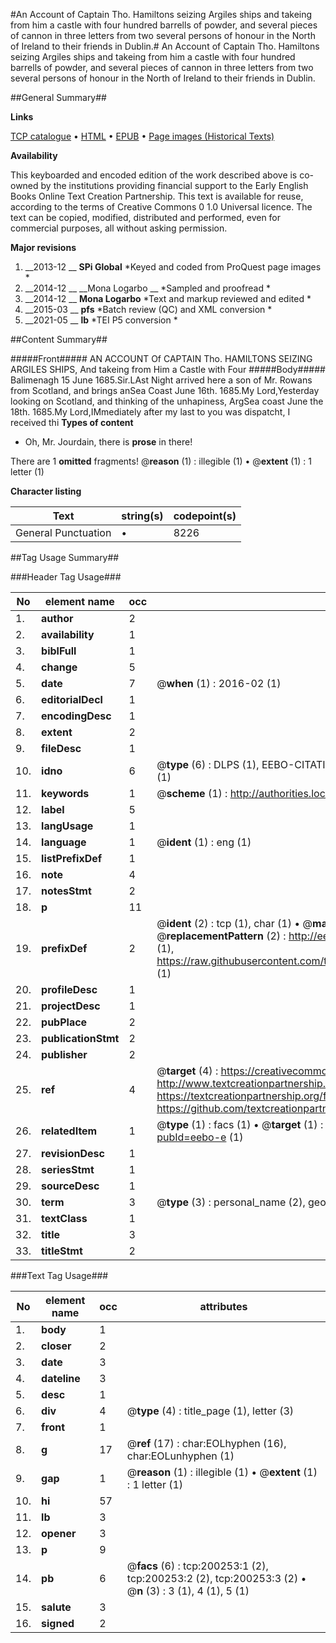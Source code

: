 #An Account of Captain Tho. Hamiltons seizing Argiles ships and takeing from him a castle with four hundred barrells of powder, and several pieces of cannon in three letters from two several persons of honour in the North of Ireland to their friends in Dublin.#
An Account of Captain Tho. Hamiltons seizing Argiles ships and takeing from him a castle with four hundred barrells of powder, and several pieces of cannon in three letters from two several persons of honour in the North of Ireland to their friends in Dublin.

##General Summary##

**Links**

[TCP catalogue](http://www.ota.ox.ac.uk/tcp/)  • 
[HTML](http://tei.it.ox.ac.uk/tcp/Texts-HTML/free/B16/B16562.html)  • 
[EPUB](http://tei.it.ox.ac.uk/tcp/Texts-EPUB/free/B16/B16562.epub) • 
[Page images (Historical Texts)](https://historicaltexts.jisc.ac.uk/eebo-12561633e)

**Availability**

This keyboarded and encoded edition of the work described above is co-owned by the
    institutions providing financial support to the Early English Books Online Text Creation
    Partnership. This text is available for reuse, according to the terms of  Creative Commons 0 1.0 Universal
    licence. The text can be copied, modified, distributed and performed, even for commercial
    purposes, all without asking permission.

**Major revisions**

1. __2013-12 __ __SPi Global__ *Keyed and coded from ProQuest page images *
1. __2014-12 __ __Mona Logarbo __ *Sampled and proofread *
1. __2014-12 __ __Mona Logarbo__ *Text and markup reviewed and edited *
1. __2015-03 __ __pfs__ *Batch review (QC) and XML conversion *
1. __2021-05 __ __lb__ *TEI P5 conversion *

##Content Summary##

#####Front#####
AN ACCOUNT Of CAPTAIN Tho. HAMILTONS SEIZING ARGILES SHIPS, And takeing from Him a Castle with Four 
#####Body#####
Balimenagh 15 June 1685.Sir.LAst Night arrived here a son of Mr. Rowans from Scotland, and brings anSea Coast June 16th. 1685.My Lord,Yesterday looking on Scotland, and thinking of the unhapiness, ArgSea coast June the 18th. 1685.My Lord,IMmediately after my last to you was dispatcht, I received thi
**Types of content**

  * Oh, Mr. Jourdain, there is **prose** in there!

There are 1 **omitted** fragments! 
 @__reason__ (1) : illegible (1)  •  @__extent__ (1) : 1 letter (1)

**Character listing**


|Text|string(s)|codepoint(s)|
|---|---|---|
|General Punctuation|•|8226|

##Tag Usage Summary##

###Header Tag Usage###

|No|element name|occ|attributes|
|---|---|---|---|
|1.|__author__|2||
|2.|__availability__|1||
|3.|__biblFull__|1||
|4.|__change__|5||
|5.|__date__|7| @__when__ (1) : 2016-02 (1)|
|6.|__editorialDecl__|1||
|7.|__encodingDesc__|1||
|8.|__extent__|2||
|9.|__fileDesc__|1||
|10.|__idno__|6| @__type__ (6) : DLPS (1), EEBO-CITATION (1), VID (1), EEBO-PROQUEST (1), STC (1), OCLC (1)|
|11.|__keywords__|1| @__scheme__ (1) : http://authorities.loc.gov/ (1)|
|12.|__label__|5||
|13.|__langUsage__|1||
|14.|__language__|1| @__ident__ (1) : eng (1)|
|15.|__listPrefixDef__|1||
|16.|__note__|4||
|17.|__notesStmt__|2||
|18.|__p__|11||
|19.|__prefixDef__|2| @__ident__ (2) : tcp (1), char (1)  •  @__matchPattern__ (2) : ([0-9\-]+):([0-9IVX]+) (1), (.+) (1)  •  @__replacementPattern__ (2) : http://eebo.chadwyck.com/downloadtiff?vid=$1&page=$2 (1), https://raw.githubusercontent.com/textcreationpartnership/Texts/master/tcpchars.xml#$1 (1)|
|20.|__profileDesc__|1||
|21.|__projectDesc__|1||
|22.|__pubPlace__|2||
|23.|__publicationStmt__|2||
|24.|__publisher__|2||
|25.|__ref__|4| @__target__ (4) : https://creativecommons.org/publicdomain/zero/1.0/ (1), http://www.textcreationpartnership.org/docs/. (1), https://textcreationpartnership.org/faq/#faq05 (1), https://github.com/textcreationpartnership (1)|
|26.|__relatedItem__|1| @__type__ (1) : facs (1)  •  @__target__ (1) : https://data.historicaltexts.jisc.ac.uk/view?pubId=eebo-e (1)|
|27.|__revisionDesc__|1||
|28.|__seriesStmt__|1||
|29.|__sourceDesc__|1||
|30.|__term__|3| @__type__ (3) : personal_name (2), geographic_name (1)|
|31.|__textClass__|1||
|32.|__title__|3||
|33.|__titleStmt__|2||


###Text Tag Usage###

|No|element name|occ|attributes|
|---|---|---|---|
|1.|__body__|1||
|2.|__closer__|2||
|3.|__date__|3||
|4.|__dateline__|3||
|5.|__desc__|1||
|6.|__div__|4| @__type__ (4) : title_page (1), letter (3)|
|7.|__front__|1||
|8.|__g__|17| @__ref__ (17) : char:EOLhyphen (16), char:EOLunhyphen (1)|
|9.|__gap__|1| @__reason__ (1) : illegible (1)  •  @__extent__ (1) : 1 letter (1)|
|10.|__hi__|57||
|11.|__lb__|3||
|12.|__opener__|3||
|13.|__p__|9||
|14.|__pb__|6| @__facs__ (6) : tcp:200253:1 (2), tcp:200253:2 (2), tcp:200253:3 (2)  •  @__n__ (3) : 3 (1), 4 (1), 5 (1)|
|15.|__salute__|3||
|16.|__signed__|2||
